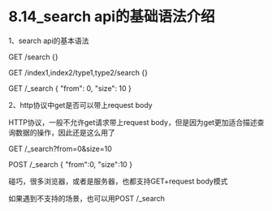 # 8.14_search api的基础语法介绍


1、search api的基本语法

GET /search
{}

GET /index1,index2/type1,type2/search
{}

GET /_search
{
  "from": 0,
  "size": 10
}

2、http协议中get是否可以带上request body

HTTP协议，一般不允许get请求带上request body，但是因为get更加适合描述查询数据的操作，因此还是这么用了

GET /_search?from=0&size=10

POST /_search
{
  "from":0,
  "size":10
}

碰巧，很多浏览器，或者是服务器，也都支持GET+request body模式

如果遇到不支持的场景，也可以用POST /_search